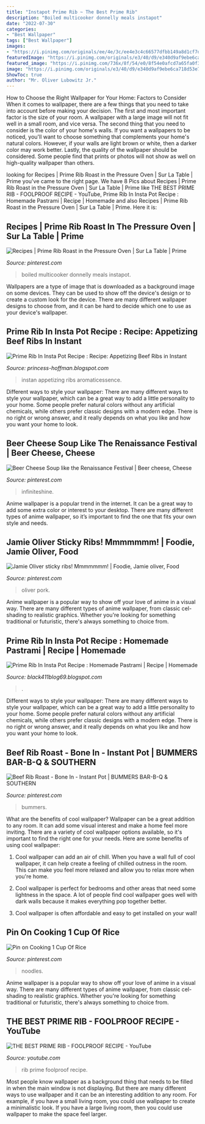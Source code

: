 ```yaml
---
title: "Instapot Prime Rib ~ The Best Prime Rib"
description: "Boiled multicooker donnelly meals instapot"
date: "2022-07-30"
categories:
- "Best Wallpaper"
tags: ["Best Wallpaper"]
images:
- "https://i.pinimg.com/originals/ee/4e/3c/ee4e3c4c66577dfbb149a8d1cf7d57f1.jpg"
featuredImage: "https://i.pinimg.com/originals/e3/40/d9/e340d9af9ebe6ca718d53e7d50c15abf.jpg"
featured_image: "https://i.pinimg.com/736x/8f/54/e0/8f54e0afcd7a65fa0f38e2f0d8e4c554.jpg"
image: "https://i.pinimg.com/originals/e3/40/d9/e340d9af9ebe6ca718d53e7d50c15abf.jpg"
ShowToc: true
author: "Mr. Oliver Lubowitz Jr."
---
```



How to Choose the Right Wallpaper for Your Home: Factors to Consider
When it comes to wallpaper, there are a few things that you need to take into account before making your decision. The first and most important factor is the size of your room. A wallpaper with a large image will not fit well in a small room, and vice versa. 
The second thing that you need to consider is the color of your home's walls. If you want a wallpapers to be noticed, you'll want to choose something that complements your home's natural colors. However, if your walls are light brown or white, then a darker color may work better. 
Lastly, the quality of the wallpaper should be considered. Some people find that prints or photos will not show as well on high-quality wallpaper than others.

	

		
looking for Recipes | Prime Rib Roast in the Pressure Oven | Sur La Table | Prime you've came to the right page. We have 8 Pics about Recipes | Prime Rib Roast in the Pressure Oven | Sur La Table | Prime like THE BEST PRIME RIB - FOOLPROOF RECIPE - YouTube, Prime Rib In Insta Pot Recipe : Homemade Pastrami | Recipe | Homemade and also Recipes | Prime Rib Roast in the Pressure Oven | Sur La Table | Prime. Here it is:
		
    
## Recipes | Prime Rib Roast In The Pressure Oven | Sur La Table | Prime

<img loading=lazy src="https://i.pinimg.com/236x/14/e0/9c/14e09cfca6b1749ef9894a380d6f3c39--pressure-cooking-pressure-pot.jpg?nii=t" onerror="this.onerror=null;this.src='https://tse1.mm.bing.net/th?id=OIP.0oYsYY1qIMUVDwGY8ClfTgAAAA&amp;pid=15.1';" alt="Recipes | Prime Rib Roast in the Pressure Oven | Sur La Table | Prime">

_Source: pinterest.com_

>boiled multicooker donnelly meals instapot. 

	

Wallpapers are a type of image that is downloaded as a background image on some devices. They can be used to show off the device's design or to create a custom look for the device. There are many different wallpaper designs to choose from, and it can be hard to decide which one to use as your device's wallpaper.

    
## Prime Rib In Insta Pot Recipe : Recipe: Appetizing Beef Ribs In Instant

<img loading=lazy src="https://i.pinimg.com/736x/b8/71/23/b871232b7da750a234161774d36dfeeb.jpg" onerror="this.onerror=null;this.src='https://tse1.mm.bing.net/th?id=OIP.H0uuwId74WbazrXljw39EAHaGY&amp;pid=15.1';" alt="Prime Rib In Insta Pot Recipe : Recipe: Appetizing Beef Ribs in Instant">

_Source: princess-hoffman.blogspot.com_

>instan appetizing ribs aromaticessence. 

	

Different ways to style your wallpaper:
There are many different ways to style your wallpaper, which can be a great way to add a little personality to your home. Some people prefer natural colors without any artificial chemicals, while others prefer classic designs with a modern edge. There is no right or wrong answer, and it really depends on what you like and how you want your home to look.

    
## Beer Cheese Soup Like The Renaissance Festival | Beer Cheese, Cheese

<img loading=lazy src="https://i.pinimg.com/originals/57/14/4f/57144f78f9c49e2a7793e93b0e74e814.jpg" onerror="this.onerror=null;this.src='https://tse4.mm.bing.net/th?id=OIP.szpPhgWBVX5WzMKZ_FHZyAHaJ4&amp;pid=15.1';" alt="Beer Cheese Soup like the Renaissance Festival | Beer cheese, Cheese">

_Source: pinterest.com_

>infiniteshine. 

	

Anime wallpaper is a popular trend in the internet. It can be a great way to add some extra color or interest to your desktop. There are many different types of anime wallpaper, so it’s important to find the one that fits your own style and needs.

    
## Jamie Oliver Sticky Ribs! Mmmmmmm! | Foodie, Jamie Oliver, Food

<img loading=lazy src="https://i.pinimg.com/originals/e3/40/d9/e340d9af9ebe6ca718d53e7d50c15abf.jpg" onerror="this.onerror=null;this.src='https://tse1.mm.bing.net/th?id=OIP.YXOS-yHlquoMmMXy3E7AwgHaHa&amp;pid=15.1';" alt="Jamie Oliver sticky ribs! Mmmmmmm! | Foodie, Jamie oliver, Food">

_Source: pinterest.com_

>oliver pork. 

	

Anime wallpaper is a popular way to show off your love of anime in a visual way. There are many different types of anime wallpaper, from classic cel-shading to realistic graphics. Whether you're looking for something traditional or futuristic, there's always something to choice from.

    
## Prime Rib In Insta Pot Recipe : Homemade Pastrami | Recipe | Homemade

<img loading=lazy src="https://i.pinimg.com/originals/f8/2f/90/f82f90df207fd39df5feb4b741007201.jpg" onerror="this.onerror=null;this.src='https://tse3.mm.bing.net/th?id=OIP.acomzSlu8m2kbKn8oCIA3gHaJA&amp;pid=15.1';" alt="Prime Rib In Insta Pot Recipe : Homemade Pastrami | Recipe | Homemade">

_Source: black411blog69.blogspot.com_

>. 

	

Different ways to style your wallpaper:
There are many different ways to style your wallpaper, which can be a great way to add a little personality to your home. Some people prefer natural colors without any artificial chemicals, while others prefer classic designs with a modern edge. There is no right or wrong answer, and it really depends on what you like and how you want your home to look.

    
## Beef Rib Roast - Bone In - Instant Pot | BUMMERS BAR-B-Q &amp; SOUTHERN

<img loading=lazy src="https://i.pinimg.com/originals/ee/4e/3c/ee4e3c4c66577dfbb149a8d1cf7d57f1.jpg" onerror="this.onerror=null;this.src='https://tse2.mm.bing.net/th?id=OIP.ZpmT8wP_xV8JA7gteq1l1wHaFj&amp;pid=15.1';" alt="Beef Rib Roast - Bone In - Instant Pot | BUMMERS BAR-B-Q &amp; SOUTHERN">

_Source: pinterest.com_

>bummers. 

	

What are the benefits of cool wallpaper?
Wallpaper can be a great addition to any room. It can add some visual interest and make a home feel more inviting. There are a variety of cool wallpaper options available, so it's important to find the right one for your needs. Here are some benefits of using cool wallpaper: 
1. Cool wallpaper can add an air of chill. When you have a wall full of cool wallpaper, it can help create a feeling of chilled outness in the room. This can make you feel more relaxed and allow you to relax more when you're home. 

2. Cool wallpaper is perfect for bedrooms and other areas that need some lightness in the space. A lot of people find cool wallpaper goes well with dark walls because it makes everything pop together better. 

3. Cool wallpaper is often affordable and easy to get installed on your wall!

    
## Pin On Cooking 1 Cup Of Rice

<img loading=lazy src="https://i.pinimg.com/736x/8f/54/e0/8f54e0afcd7a65fa0f38e2f0d8e4c554.jpg" onerror="this.onerror=null;this.src='https://tse4.mm.bing.net/th?id=OIP.qk7PEADh21zxnpb5CguvkwHaE7&amp;pid=15.1';" alt="Pin on Cooking 1 Cup Of Rice">

_Source: pinterest.com_

>noodles. 

	

Anime wallpaper is a popular way to show off your love of anime in a visual way. There are many different types of anime wallpaper, from classic cel-shading to realistic graphics. Whether you're looking for something traditional or futuristic, there's always something to choice from.

    
## THE BEST PRIME RIB - FOOLPROOF RECIPE - YouTube

<img loading=lazy src="https://i.ytimg.com/vi/8lbxPH8xew8/maxresdefault.jpg" onerror="this.onerror=null;this.src='https://tse4.mm.bing.net/th?id=OIP.6tITXLJMa0Ynr5uUKAV3mAHaEK&amp;pid=15.1';" alt="THE BEST PRIME RIB - FOOLPROOF RECIPE - YouTube">

_Source: youtube.com_

>rib prime foolproof recipe. 

	

Most people know wallpaper as a background thing that needs to be filled in when the main window is not displaying. But there are many different ways to use wallpaper and it can be an interesting addition to any room. For example, if you have a small living room, you could use wallpaper to create a minimalistic look. If you have a large living room, then you could use wallpaper to make the space feel larger.

